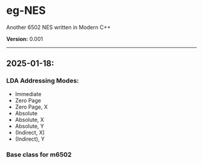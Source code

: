 # eg-NES
Another 6502 NES written in Modern C++

**Version:** 0.001

---

## 2025-01-18:
### LDA Addressing Modes:
- Immediate  
- Zero Page  
- Zero Page, X  
- Absolute  
- Absolute, X  
- Absolute, Y  
- (Indirect, X)  
- (Indirect), Y
### Base class for m6502
